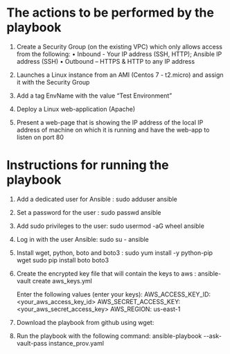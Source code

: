 # The actions to be performed by the playbook

1.	Create a Security Group (on the existing VPC) which only allows access from the following: 
        • Inbound - Your IP address (SSH, HTTP); Ansible IP address (SSH)
        • Outbound – HTTPS & HTTP to any IP address

2.	Launches a Linux instance from an AMI (Centos 7 - t2.micro) and assign it with the Security Group

3.	Add a tag EnvName with the value “Test Environment”

4.	Deploy a Linux web-application (Apache)

5.	Present a web-page that is showing the IP address of the local IP address of machine on which it is running and have the web-app to listen on port 80

# Instructions for running the playbook

1.  Add a dedicated user for Ansible :
    sudo adduser ansible

2.  Set a password for the user :
    sudo passwd ansible

3.  Add sudo privileges to the user:
    sudo usermod -aG wheel ansible

4.  Log in with the user Ansible:
    sudo su - ansible

5.  Install wget, python, boto and boto3 :
    sudo yum install -y python-pip wget
    sudo pip install boto boto3

6.  Create the encrypted key file that will contain the keys to aws :
    ansible-vault create aws_keys.yml

    Enter the following values ​​(enter your keys):
    AWS_ACCESS_KEY_ID: <your_aws_access_key_id>
    AWS_SECRET_ACCESS_KEY: <your_aws_secret_access_key>
    AWS_REGION: us-east-1

7.  Download the playbook from github using wget:



8.  Run the playbook with the following command:
    ansible-playbook --ask-vault-pass instance_prov.yaml

